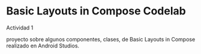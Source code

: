 # Basic Layouts in Compose Codelab
Actividad 1 

proyecto sobre algunos componentes, clases, de Basic Layouts in Compose realizado en Android Studios.

